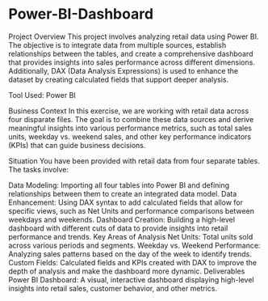 # Power-BI-Dashboard

Project Overview
This project involves analyzing retail data using Power BI. The objective is to integrate data from multiple sources, establish relationships between the tables, and create a comprehensive dashboard that provides insights into sales performance across different dimensions. Additionally, DAX (Data Analysis Expressions) is used to enhance the dataset by creating calculated fields that support deeper analysis.

Tool Used: Power BI

Business Context
In this exercise, we are working with retail data across four disparate files. The goal is to combine these data sources and derive meaningful insights into various performance metrics, such as total sales units, weekday vs. weekend sales, and other key performance indicators (KPIs) that can guide business decisions.

Situation
You have been provided with retail data from four separate tables. The tasks involve:

Data Modeling: Importing all four tables into Power BI and defining relationships between them to create an integrated data model.
Data Enhancement: Using DAX syntax to add calculated fields that allow for specific views, such as Net Units and performance comparisons between weekdays and weekends.
Dashboard Creation: Building a high-level dashboard with different cuts of data to provide insights into retail performance and trends.
Key Areas of Analysis
Net Units: Total units sold across various periods and segments.
Weekday vs. Weekend Performance: Analyzing sales patterns based on the day of the week to identify trends.
Custom Fields: Calculated fields and KPIs created with DAX to improve the depth of analysis and make the dashboard more dynamic.
Deliverables
Power BI Dashboard: A visual, interactive dashboard displaying high-level insights into retail sales, customer behavior, and other metrics.
